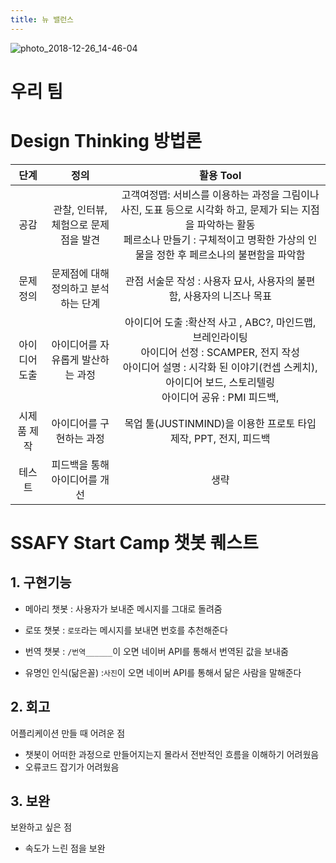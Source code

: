 ```yaml
---
title: 뉴 밸런스
---
```

![photo_2018-12-26_14-46-04](https://user-images.githubusercontent.com/45933728/50433675-fd01d200-091c-11e9-82c2-11c71f9b50c1.jpg)

# 우리 팀


# Design Thinking 방법론

|     단계      |                 정의                 | 활용 Tool |
| :-----------: | :----------------------------------: | :-------: |
|     공감      | 관찰, 인터뷰, 체험으로 문제점을 발견 | 고객여정맵: 서비스를 이용하는 과정을 그림이나 사진, 도표 등으로 시각화 하고, 문제가 되는 지점을 파악하는 활동 <br /> 페르소나 만들기 : 구체적이고 명확한 가상의 인물을 정한 후 페르소나의 불편함을 파악함<br /> |
|   문제 정의   | 문제점에 대해 정의하고 분석하는 단계 | 관점 서술문 작성 : 사용자 묘사, 사용자의 불편함, 사용자의 니즈나 목표 |
| 아이디어 도출 |아이디어를 자유롭게 발산하는 과정| 아이디어 도출 :확산적 사고 , ABC?,  마인드맵, 브레인라이팅<br />아이디어 선정 : SCAMPER, 전지 작성<br /> 아이디어 설명 : 시각화 된 이야기(컨셉 스케치), 아이디어 보드, 스토리텔링<br />아이디어 공유 : PMI 피드백, |
|  시제품 제작  |아이디어를 구현하는 과정 | 목업 툴(JUSTINMIND)을 이용한 프로토 타입 제작, PPT, 전지, 피드백  |
|    테스트     |피드백을 통해 아이디어를 개선 | 생략 |







# SSAFY Start Camp 챗봇 퀘스트
## 1. 구현기능
* 메아리 챗봇
  : 사용자가 보내준 메시지를 그대로 돌려줌

* 로또 챗봇
  : `로또`라는 메시지를 보내면 번호를 추천해준다


* 번역 챗봇
  : `/번역______`이 오면 네이버 API를 통해서 번역된 값을 보내줌

* 유명인 인식(닮은꼴)
  :`사진`이 오면 네이버 API를 통해서 닮은 사람을 말해준다

## 2. 회고
어플리케이션 만들 때 어려운 점
- 챗봇이 어떠한 과정으로 만들어지는지 몰라서 전반적인 흐름을 이해하기 어려웠음
- 오류코드 잡기가 어려웠음

## 3. 보완
보완하고 싶은 점
- 속도가 느린 점을 보완
